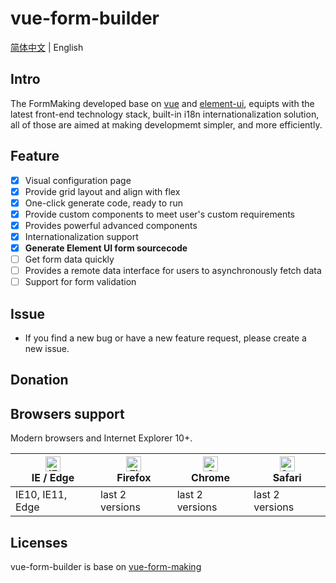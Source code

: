 # vue-form-builder

[简体中文](./README.zh-CN.md) | English

## Intro

The FormMaking developed base on [vue](https://github.com/vuejs/vue) and [element-ui](https://github.com/ElemeFE/element), equipts with the latest front-end technology stack, built-in i18n internationalization solution, all of those are aimed at making developmemt simpler, and more efficiently.

## Feature

- [x] Visual configuration page
- [x] Provide grid layout and align with flex
- [x] One-click generate code, ready to run
- [x] Provide custom components to meet user's custom requirements
- [x] Provides powerful advanced components
- [x] Internationalization support
- [x] **Generate Element UI form sourcecode**
- [ ] Get form data quickly
- [ ] Provides a remote data interface for users to asynchronously fetch data
- [ ] Support for form validation

##

## Issue

- If you find a new bug or have a new feature request, please create a new issue.

## Donation

## Browsers support

Modern browsers and Internet Explorer 10+.

| [<img src="https://raw.githubusercontent.com/alrra/browser-logos/master/src/edge/edge_48x48.png" alt="IE / Edge" width="24px" height="24px" />](https://godban.github.io/browsers-support-badges/)</br>IE / Edge | [<img src="https://raw.githubusercontent.com/alrra/browser-logos/master/src/firefox/firefox_48x48.png" alt="Firefox" width="24px" height="24px" />](https://godban.github.io/browsers-support-badges/)</br>Firefox | [<img src="https://raw.githubusercontent.com/alrra/browser-logos/master/src/chrome/chrome_48x48.png" alt="Chrome" width="24px" height="24px" />](https://godban.github.io/browsers-support-badges/)</br>Chrome | [<img src="https://raw.githubusercontent.com/alrra/browser-logos/master/src/safari/safari_48x48.png" alt="Safari" width="24px" height="24px" />](https://godban.github.io/browsers-support-badges/)</br>Safari |
| ---------------------------------------------------------------------------------------------------------------------------------------------------------------------------------------------------------------- | ------------------------------------------------------------------------------------------------------------------------------------------------------------------------------------------------------------------ | -------------------------------------------------------------------------------------------------------------------------------------------------------------------------------------------------------------- | -------------------------------------------------------------------------------------------------------------------------------------------------------------------------------------------------------------- |
| IE10, IE11, Edge                                                                                                                                                                                                 | last 2 versions                                                                                                                                                                                                    | last 2 versions                                                                                                                                                                                                | last 2 versions                                                                                                                                                                                                |

## Licenses

vue-form-builder is base on [vue-form-making](https://github.com/GavinZhuLei/vue-form-making)

